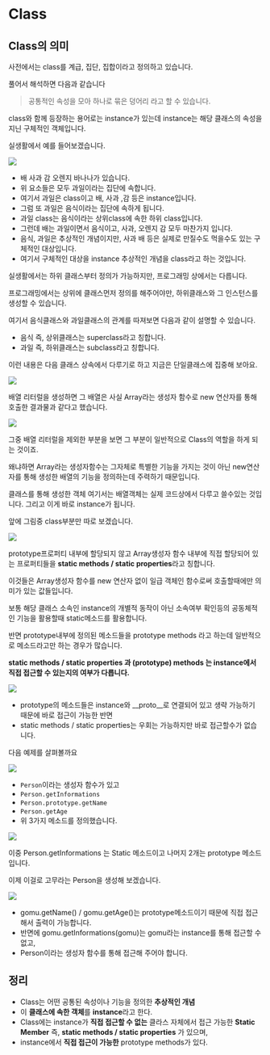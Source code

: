 # Class

## Class의 의미

사전에서는 class를 계급, 집단, 집합이라고 정의하고 있습니다.

풀어서 해석하면 다음과 같습니다

> 공통적인 속성을 모아 하나로 묶은 덩어리 라고 할 수 있습니다.

class와 함께 등장하는 용어로는 instance가 있는데 instance는 해당 클래스의 속성을 지닌 구체적인 객체입니다. 

실생활에서 예를 들어보겠습니다.

![](../.gitbook/assets/image%20%2846%29.png)

* 배 사과 감 오렌지 바나나가 있습니다. 
* 위 요소들은 모두 과일이라는 집단에 속합니다.
* 여기서 과일은 class이고 배, 사과 ,감 등은 instance입니다.  
* 그럼 또 과일은 음식이라는 집단에 속하게 됩니다. 
* 과일 class는 음식이라는 상위class에 속한 하위 class입니다. 
* 그런데 배는 과일이면서 음식이고, 사과, 오렌지 감 모두 마찬가지 입니다.
* 음식, 과일은 추상적인 개념이지만, 사과 배 등은 실제로 만질수도 먹을수도 있는 구체적인 대상입니다. 
* 여기서 구체적인 대상을 instance 추상적인 개념을 class라고 하는 것입니다. 

실생활에서는 하위 클래스부터 정의가 가능하지만, 프로그래밍 상에서는 다릅니다. 

프로그래밍에서는 상위에 클래스먼저 정의를 해주어야만, 하위클래스와 그 인스턴스를 생성할 수 있습니다. 

여기서 음식클래스와 과일클래스의 관계를 따져보면 다음과 같이 설명할 수 있습니다.

* 음식 즉, 상위클래스는 superclass라고 칭합니다.
* 과일 즉, 하위클래스는 subclass라고 칭합니다.

이런 내용은 다음 클래스 상속에서 다루기로 하고  지금은 단일클래스에 집중해 보아요. 

![](../.gitbook/assets/image%20%2883%29.png)

배열 리터럴을 생성하면 그 배열은 사실 Array라는 생성자 함수로 new 연산자를 통해 호출한 결과물과 같다고 했습니다. 

![](../.gitbook/assets/image%20%2815%29.png)

그중 배열 리터럴을 제외한 부분을 보면 그 부분이 일반적으로 Class의 역할을 하게 되는 것이죠. 

왜냐하면 Array라는 생성자함수는 그자체로 특별한 기능을 가지는 것이 아닌 new연산자를 통해 생성한 배열의 기능을 정의하는데 주력하기 때문입니다.

클래스를 통해 생성한 객체 여기서는 배열객체는 실제 코드상에서 다루고 쓸수있는 것입니다. 그리고 이게 바로 instance가 됩니다. 

앞에 그림중 class부분만 따로 보겠습니다. 

![](../.gitbook/assets/image%20%2853%29.png)

prototype프로퍼티 내부에 할당되지 않고 Array생성자 함수 내부에 직접 할당되어 있는 프로퍼티들을 **static methods / static properties**라고 칭합니다.

이것들은 Array생성자 함수를 new 연산자 없이 일급 객체인 함수로써 호출할때에만 의미가 있는 값들입니다. 

보통 해당 클래스 소속인 instance의 개별적 동작이 아닌 소속여부 확인등의 공동체적인 기능을 활용할때 static메소드를 활용합니다. 

반면 prototype내부에 정의된 메소드들을 prototype methods 라고 하는데 일반적으로 메소드라고만 하는 경우가 많습니다. 

**static methods / static properties 과 \(prototype\) methods 는 instance에서 직접 접근할 수 있는지의 여부가 다릅니다.** 

![](../.gitbook/assets/image%20%2829%29.png)

* prototype의 메소드들은 instance와 \_\_proto\_\_로 연결되어 있고 생략 가능하기 때문에 바로 접근이 가능한 반면
* static methods / static properties는 우회는 가능하지만 바로 접근할수가 없습니다.



다음 예제를 살펴볼까요

![](../.gitbook/assets/image%20%2859%29.png)

* `Person`이라는 생성자 함수가 있고
* `Person.getInformations`
* `Person.prototype.getName`
* `Person.getAge`
* 위 3가지 메소드를 정의했습니다. 

![](../.gitbook/assets/image%20%2813%29.png)

이중 Person.getInformations 는 Static 메소드이고 나머지 2개는 prototype 메소드입니다. 

이제 이걸로 고무라는 Person을 생성해 보겠습니다. 

![](../.gitbook/assets/image%20%2845%29.png)

* gomu.getName\(\) / gomu.getAge\(\)는 prototype메소드이기 때문에 직접 접근해서 출력이 가능합니다.
* 반면에 gomu.getInformations\(gomu\)는 gomu라는 instance를 통해 접근할 수 없고,
* Person이라는 생성자 함수를 통해 접근해 주어야 합니다. 



## 정리

* Class는 어떤 공통된 속성이나 기능을 정의한 **추상적인 개념**
* 이 **클래스에 속한 객체**를 **instance**라고 한다. 
* Class에는 instance가 **직접 접근할 수 없는** 클라스 자체에서 접근 가능한 **Static Member** 즉,  **static methods / static properties** 가 있으며,
* instance에서 **직접 접근이 가능한** prototype methods가 있다. 

